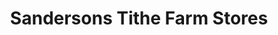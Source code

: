 ---
title: "Sandersons Tithe Farm Stores"
url: /houghton-regis/sandersons-tithe-farm-stores/
shop: convenience
---